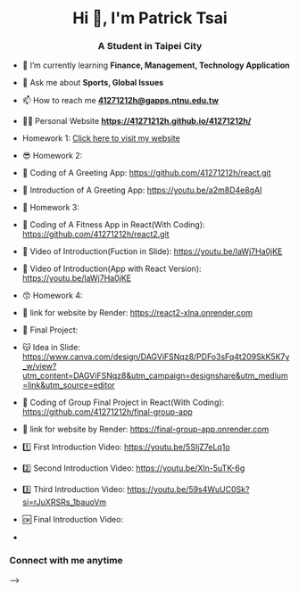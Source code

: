 <h1 align="center">Hi 👋,  I'm Patrick Tsai</h1>
<h3 align="center">A Student in Taipei City</h3>

- 🌱 I’m currently learning **Finance, Management, Technology Application**

- 💬 Ask me about **Sports, Global Issues**

- 📫 How to reach me **41271212h@gapps.ntnu.edu.tw**

- 🧑‍💻 Personal Website **https://41271212h.github.io/41271212h/**
- Homework 1: [Click here to visit my website](https://41271212h.github.io/41271212h/)

- 😎 Homework 2:
- 💬 Coding of A Greeting App: https://github.com/41271212h/react.git
- 🎥 Introduction of A Greeting App: https://youtu.be/a2m8D4e8gAI

- 😬 Homework 3:
- 💬 Coding of A Fitness App in React(With Coding): https://github.com/41271212h/react2.git
- 🎥 Video of Introduction(Fuction in Slide): https://youtu.be/laWj7Ha0jKE
- 🎥 Video of Introduction(App with React Version): https://youtu.be/laWj7Ha0jKE

- 😙 Homework 4:
- 🔗 link for website by Render: https://react2-xlna.onrender.com
  
- 🤔 Final Project:
- 😽 Idea in Slide: https://www.canva.com/design/DAGViFSNqz8/PDFo3sFq4t209SkK5K7y_w/view?utm_content=DAGViFSNqz8&utm_campaign=designshare&utm_medium=link&utm_source=editor
- 💬 Coding of Group Final Project in React(With Coding): https://github.com/41271212h/final-group-app
- 🔗 link for website by Render: https://final-group-app.onrender.com
- 1️⃣ First Introduction Video: https://youtu.be/5SIjZ7eLq1o
- 2️⃣ Second Introduction Video: https://youtu.be/Xln-5uTK-6g
- 3️⃣ Third Introduction Video: https://youtu.be/59s4WuUC0Sk?si=rJuXRSRs_1bauoVm
- 🆗 Final Introduction Video: 
- 
<h3 align="left">Connect with me anytime</h3>
<p align="left">
</p>
-->
